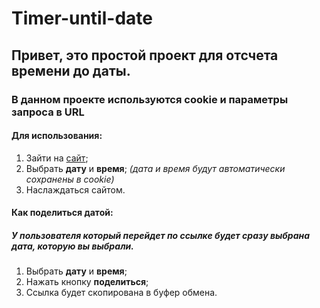 # Timer-until-date

## Привет, это простой проект для отсчета времени до даты.
### В данном проекте используются cookie и параметры запроса в URL

#### Для использования:
1. Зайти на [сайт](https://dimabreus.github.io/Timer-until-date/);
2. Выбрать **дату** и **время**; *(дата и время будут автоматически сохранены в cookie)*
3. Наслаждаться сайтом.

  #### Как поделиться датой:
  ##### У пользователя который перейдет по ссылке будет сразу выбрана дата, которую вы выбрали.
  1. Выбрать **дату** и **время**;
  2. Нажать кнопку **поделиться**;
  3. Ссылка будет скопирована в буфер обмена.
